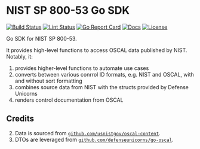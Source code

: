 # NIST SP 800-53 Go SDK

[![Build Status][build-status-svg]][build-status-url]
[![Lint Status][lint-status-svg]][lint-status-url]
[![Go Report Card][goreport-svg]][goreport-url]
[![Docs][docs-godoc-svg]][docs-godoc-url]
[![License][license-svg]][license-url]

Go SDK for NIST SP 800-53.

It provides high-level functions to access OSCAL data published by NIST. Notably, it:

1. provides higher-level functions to automate use cases
2. converts between various conrrol ID formats, e.g. NIST and OSCAL, with and without sort formatting
3. combines source data from NIST with the structs provided by Defense Unicorns
4. renders control documentation from OSCAL

## Credits

2. Data is sourced from [`github.com/usnistgov/oscal-content`](https://github.com/usnistgov/oscal-content).
1. DTOs are leveraged from [`github.com/defenseunicorns/go-oscal`](https://github.com/defenseunicorns/go-oscal).

 [build-status-svg]: https://github.com/grokify/go-nist-sp-800-53/actions/workflows/ci.yaml/badge.svg?branch=main
 [build-status-url]: https://github.com/grokify/go-nist-sp-800-53/actions/workflows/ci.yaml
 [lint-status-svg]: https://github.com/grokify/go-nist-sp-800-53/actions/workflows/lint.yaml/badge.svg?branch=main
 [lint-status-url]: https://github.com/grokify/go-nist-sp-800-53/actions/workflows/lint.yaml
 [goreport-svg]: https://goreportcard.com/badge/github.com/grokify/go-nist-sp-800-53
 [goreport-url]: https://goreportcard.com/report/github.com/grokify/go-nist-sp-800-53
 [docs-godoc-svg]: https://pkg.go.dev/badge/github.com/grokify/go-nist-sp-800-53
 [docs-godoc-url]: https://pkg.go.dev/github.com/grokify/go-nist-sp-800-53
 [license-svg]: https://img.shields.io/badge/license-MIT-blue.svg
 [license-url]: https://github.com/grokify/go-nist-sp-800-53/blob/master/LICENSE
 [used-by-svg]: https://sourcegraph.com/github.com/grokify/go-nist-sp-800-53/-/badge.svg
 [used-by-url]: https://sourcegraph.com/github.com/grokify/go-nist-sp-800-53?badge
 [loc-svg]: https://tokei.rs/b1/github/grokify/go-nist-sp-800-53
 [repo-url]: https://github.com/grokify/go-nist-sp-800-53